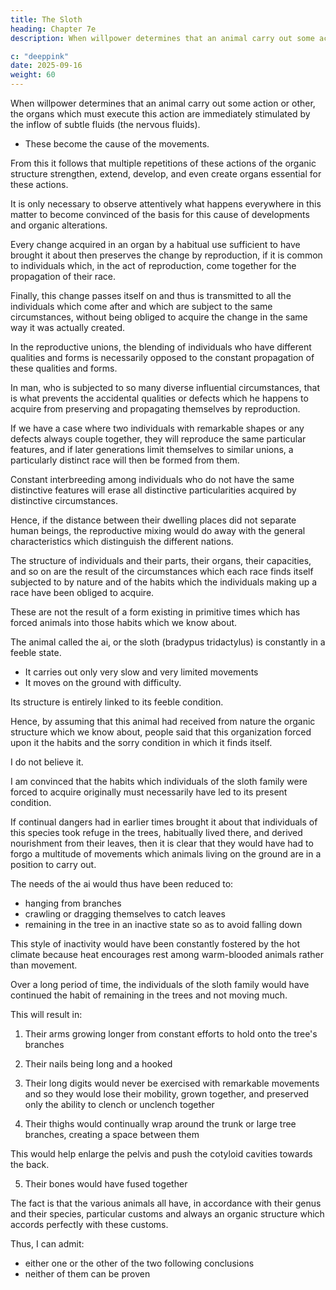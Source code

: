 ```yaml
---
title: The Sloth
heading: Chapter 7e
description: When willpower determines that an animal carry out some action or other, the organs which must execute this action are immediately stimulated by the inflow of subtle fluids

c: "deeppink"
date: 2025-09-16
weight: 60
---
```



<!-- In a word, I will cite a multitude of examples directly relevant to us which point to the different results of the exercise or the lack of exercise of any of our organs, although these differences might not be maintained in individuals  who come later through reproduction. -->

When willpower determines that an animal carry out some action or other, the organs which must execute this action are immediately stimulated by the inflow of subtle fluids (the nervous fluids).
- These become the cause of the movements.
 <!-- which the action in question demands.   -->

<!-- A multitude of observations confirms this fact, which people cannot now doubt. -->

From this it follows that multiple repetitions of these actions of the organic structure strengthen, extend, develop, and even create organs essential for these actions. 

It is only necessary to observe attentively what happens everywhere in this matter to become convinced of the basis for this cause of developments and organic alterations.

Every change acquired in an organ by a habitual use sufficient to have brought it about then preserves the change by reproduction, if it is common to individuals which, in the act of reproduction, come together for the propagation of their race.

Finally, this change passes itself on and thus is transmitted to all the individuals which come after and which are subject to the same circumstances, without being obliged to acquire the change in the same way it was actually created.

In the reproductive unions, the blending of individuals who have different qualities and forms is necessarily opposed to the constant propagation of these qualities and forms.  

In man, who is subjected to so many diverse influential circumstances, that is what prevents the accidental qualities or defects which he happens to acquire from preserving and propagating themselves by reproduction.  

If we have a case where two individuals with remarkable shapes or any defects always couple together, they will reproduce the same particular features, and if later generations limit themselves to similar unions, a particularly distinct race will then be formed from them. 

Constant interbreeding among individuals who do not have the same distinctive features will erase all distinctive particularities acquired by distinctive circumstances. 

Hence, if the distance between their dwelling places did not separate human beings, the reproductive mixing would do away with the general characteristics which distinguish the different nations.

<!-- If I wished here to review all the classes, all the orders, all the genera, and all the species of animals which exist, I could show that  -->

The structure of individuals and their parts, their organs, their capacities, and so on are the result of the circumstances which each race finds itself subjected to by nature and of the habits which the individuals making up a race have been obliged to acquire. 

These are not the result of a form existing in primitive times which has forced animals into those habits which we know about.

The animal called the ai, or the sloth (bradypus tridactylus) is constantly in a feeble state.
- It carries out only very slow and very limited movements
- It moves on the ground with difficulty. 
<!-- - Its movements are so slow that people allege that it can make only fifty paces in a single day.  -->

<!-- We also know that the organic structure of this animal  -->

Its structure is entirely linked to its feeble condition.

 <!-- or its inability to move and that if it wished to make movements different from those which we have seen it carry out, it would not be able to. -->

Hence, by assuming that this animal had received from nature the organic structure which we know about, people said that this organization forced upon it the habits and the sorry condition in which it finds itself.

I do not believe it. 

I am convinced that the habits which individuals of the sloth family were forced to acquire originally must necessarily have led to its present condition.

If continual dangers had in earlier times brought it about that individuals of this species took refuge in the trees, habitually lived there, and derived nourishment from their leaves, then it is clear that they would have had to forgo a multitude of movements which animals living on the ground are in a position to carry out. 

The needs of the ai would thus have been reduced to:
- hanging from branches
- crawling or dragging themselves to catch leaves
- remaining in the tree in an inactive state so as to avoid falling down

This style of inactivity would have been constantly fostered by the hot climate because heat encourages rest among warm-blooded animals rather than movement.

Over a long period of time, the individuals of the sloth family would have continued the habit of remaining in the trees and not moving much.

 <!-- there other than slowly and with little variety, in a way which could meet their needs.  -->

<!-- Their organic structure gradually would have accorded itself to their new habits. From that, the following  -->

This will result in:

1. Their arms growing longer from constant efforts to hold onto the tree's branches

2. Their nails being long and a hooked 

<!-- , through the sustained efforts of the animal to hold onto its position; -->

3. Their long digits would never be exercised with remarkable movements and so they would lose their mobility, grown together, and preserved only the ability to clench or unclench together

4. Their thighs would continually wrap around the trunk or large tree branches, creating a space between them

This would help enlarge the pelvis and push the cotyloid cavities towards the back.

5. Their bones would have fused together

 <!-- and several parts of their skeletons would have taken on an arrangement and a shape corresponding to the animals' habits, something different from what they would have to have for other habits. -->

<!-- There we have what people will never be able to doubt, because, in fact, nature, in a thousand different cases, always shows us analogous facts, in the power of circumstances on the habits and of habits on shapes, arrangements, and proportions of animals. -->

<!-- Since a greater number of references is quite unnecessary, here we have what the point of this discussion comes down to. -->

The fact is that the various animals all have, in accordance with their genus and their species, particular customs and always an organic structure which accords perfectly with these customs.

Thus, I can admit:
- either one or the other of the two following conclusions
- neither of them can be proven
